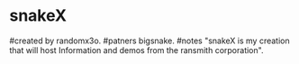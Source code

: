# snakeX
#created by randomx3o. 
#patners bigsnake.
#notes "snakeX is my creation that will host 
Information and demos from the ransmith corporation".

